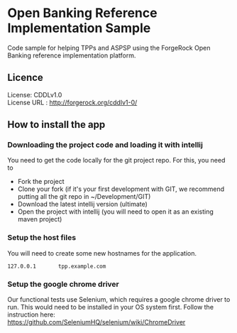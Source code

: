 <!--
 * The contents of this file are subject to the terms of the Common Development and
 * Distribution License (the License). You may not use this file except in compliance with the
 * License.
 *
 * You can obtain a copy of the License at legal/CDDLv1.0.txt. See the License for the
 * specific language governing permission and limitations under the License.
 *
 * When distributing Covered Software, include this CDDL Header Notice in each file and include
 * the License file at legal/CDDLv1.0.txt. If applicable, add the following below the CDDL
 * Header, with the fields enclosed by brackets [] replaced by your own identifying
 * information: "Portions copyright [year] [name of copyright owner]".
 *
 * Copyright 2018 ForgeRock AS.
-->
# Open Banking Reference Implementation Sample

Code sample for helping TPPs and ASPSP using the ForgeRock Open Banking reference implementation platform.

## Licence
License:	CDDLv1.0 \
License URL	: http://forgerock.org/cddlv1-0/


## How to install the app


### Downloading the project code and loading it with intellij

You need to get the code locally for the git project repo. For this, you need to

- Fork the project
- Clone your fork (if it's your first development with GIT, we recommend putting all the git repo in ~/Development/GIT)
- Download the latest intellij version (ultimate)
- Open the project with intellij (you will need to open it as an existing maven project)

### Setup the host files

You will need to create some new hostnames for the application.

```$xslt
127.0.0.1		tpp.example.com
```

### Setup the google chrome driver

Our functional tests use Selenium, which requires a google chrome driver to run.
This would need to be installed in your OS system first.
Follow the instruction here:
https://github.com/SeleniumHQ/selenium/wiki/ChromeDriver